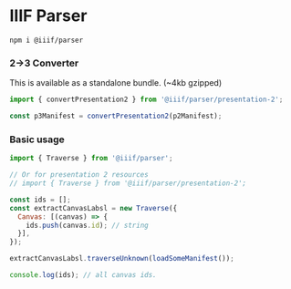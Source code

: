 # IIIF Parser

```
npm i @iiif/parser
```

### 2->3 Converter

This is available as a standalone bundle. (~4kb gzipped)

```js
import { convertPresentation2 } from '@iiif/parser/presentation-2';

const p3Manifest = convertPresentation2(p2Manifest);
```


### Basic usage
```js
import { Traverse } from '@iiif/parser';

// Or for presentation 2 resources
// import { Traverse } from '@iiif/parser/presentation-2'; 

const ids = [];
const extractCanvasLabsl = new Traverse({
  Canvas: [(canvas) => {
    ids.push(canvas.id); // string
  }],
});

extractCanvasLabsl.traverseUnknown(loadSomeManifest());

console.log(ids); // all canvas ids.
```
